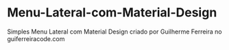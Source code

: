 # Menu-Lateral-com-Material-Design
Simples Menu Lateral com Material Design criado por Guilherme Ferreira no guiferreiracode.com
